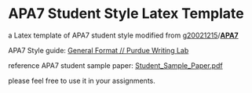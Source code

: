 # APA7 Student Style Latex Template

a Latex template of APA7 student style modified from [g20021215](https://github.com/g20021215)/**[APA7](https://github.com/g20021215/APA7)**

APA7 Style guide: [General Format // Purdue Writing Lab](https://owl.purdue.edu/owl/research_and_citation/apa_style/apa_formatting_and_style_guide/general_format.html)

reference APA7 student sample paper: [Student_Sample_Paper.pdf](https://owl.purdue.edu/owl/research_and_citation/apa_style/apa_formatting_and_style_guide/documents/APA%207%20Student%20Sample%20Paper.pdf)

please feel free to use it in your assignments.
